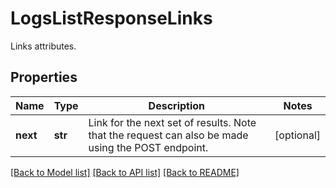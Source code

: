 # LogsListResponseLinks

Links attributes.

## Properties
Name | Type | Description | Notes
------------ | ------------- | ------------- | -------------
**next** | **str** | Link for the next set of results. Note that the request can also be made using the POST endpoint. | [optional] 

[[Back to Model list]](README.md#documentation-for-models) [[Back to API list]](README.md#documentation-for-api-endpoints) [[Back to README]](README.md)


